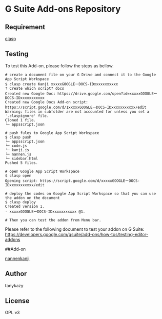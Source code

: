# G Suite Add-ons Repository

## Requirement

[clasp](https://github.com/google/clasp/)

## Testing

To test this Add-on, please follow the steps as bellow.

```
# create a document file on your G Drive and connect it to the Google App Script Workspace
$ clasp create Kanji xxxxxGOOGLEーDOCS-IDxxxxxxxxxxx
? Create which script? docs
Created new Google Doc: https://drive.google.com/open?id=xxxxxGOOGLEーDOCS-IDxxxxxxxxxxx
Created new Google Docs Add-on script: https://script.google.com/d/1xxxxxGOOGLEーDOCS-IDxxxxxxxxxxx/edit
Warning: files in subfolder are not accounted for unless you set a '.claspignore' file.
Cloned 1 file.
└─ appsscript.json

# push fules to Google App Script Workspace
$ clasp push
└─ appsscript.json
└─ code.js
└─ kanji.js
└─ nannen.js
└─ sidebar.html
Pushed 5 files.

# open Google App Script Workspace
$ clasp open
Opening script: https://script.google.com/d/xxxxxGOOGLEーDOCS-IDxxxxxxxxxxx/edit

# deploy the codes on Google App Script Workspace so that you can use the addon on the document
$ clasp deploy
Created version 1.
- xxxxxGOOGLEーDOCS-IDxxxxxxxxxxx @1.

# Then you can test the addon from Menu bar.
```

Please refer to the following document to test your addon on G Suite: https://developers.google.com/gsuite/add-ons/how-tos/testing-editor-addons


##Add-on

[nannenkanji](./nannenkanji/)


## Author

tanykazy

## License

GPL v3
